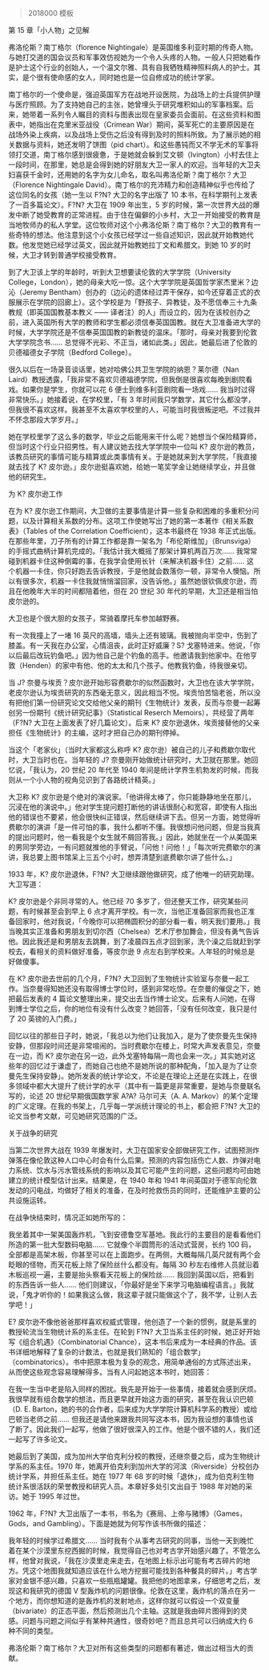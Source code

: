 # 


> 2018000 模板

第 15 章「小人物」之见解

弗洛伦斯？南丁格尔（florence Nightingale）是英国维多利亚时期的传奇人物。与她打交道的国会议员和军事效仿视她为一个令人头疼的人物。一般人只把她看作是护士这个行业的创始人，一个温文尔雅、具有自我牺牲精神照料病人的护士。其实，是个很有使命感的女人，同时她也是一位自修成功的统计学家。

南丁格尔的一个使命是，强迫英国军方在战地开设医院，为战场上的士兵提供护理与医疗照顾。为了支持她自己的主张，她曾埋头于研究堆积如山的军事档案。后来，她带着一系列令人瞩目的资料与图表出现在皇家委员会面前。在这些资料和图表中，她指出在克里米亚战役（Crimean War）期间，英军死亡的主要原因是在战场外染上疾病，以及战场上受伤之后没有得到及时的照料所致。为了展示她的相关数据与资料，她还发明了饼图（pid chart）。和这些愚钝而又不学无术的军事将领打交道，南丁格尔感到很疲惫，于是她就会躲到艾文顿（Ivington）小村去住上一段时间，在那里，她总是会得到她的好朋友大卫一家人的欢迎。当年轻的大卫夫妇喜获千金时，还用她的名字为女儿命名，取名叫弗洛伦斯？南丁格尔？大卫（Florence Nightingale David）。南丁格尔的充沛精力和创造精神似乎也传给了这位同名的女孩（她一生以 F?N? 大卫的名字出版了 10 本书，在科学期刊上发表了一百多篇论文）。F?N? 大卫在 1909 年出生，5 岁的时候，第一次世界大战的爆发中断了她受教育的正常进程。由于住在偏僻的小乡村，大卫一开始接受的教育是当地牧师办的私人学堂。这位牧师对这个小弗洛伦斯？南丁格尔？大卫的教育有一些奇特的想法。他注意到这个小女孩已经学过一些自述知识，因此就开始教她代数。他发觉她已经学过英文，因此就开始教她拉丁文和希腊文。到她 10 岁的时候，大卫才转到普通学校接受教育。

到了大卫该上学的年龄时，听到大卫想要读伦敦的大学学院（University College，London），她的母亲大吃一惊。这个大学学院是英国哲学家杰里米？边沁（Jeremy Bentham）创办的（边沁的遗体经过弄干保存，如今还穿着正式的衣服展示在学院的回廊上）。这个学校是为「野孩子、异教徒，及不愿信奉三十九条教规（即英国国教基本教义 —— 译者注）的人」而设立的，因为在该校创办之前，进入英国所有大学的教师和学生都必须信奉英国国教。就在大卫准备进大学的时候，大学学院还是不信奉英国国教的新教徒的温床。「那时，母亲对我要到伦敦大学学院念书…… 总觉得不光彩、不正当，诸如此类。」因此，她最后进了伦敦的贝德福德女子学院（Bedford College）。

很久以后在一场录音谈话里，她对哈佛公共卫生学院的纳恩？莱尔德（Nan Laird）教授透露，「我非常不喜欢贝德福德学院，但我倒是很喜欢每晚到剧院看戏。如果你是学生，你就可以花 6 便士到维多利亚剧院看一场戏…… 我当时过得非常快乐。」她接着说，在学校里，「有 3 年时间我只学数学，其它什么都没学，但我很不喜欢这样。我甚至不太喜欢学校里的人，可能当时我很叛逆吧。不过我并不怀念那段大学岁月。」

她在学校里学了这么多的数学，毕业之后能用来干什么呢？她想当个保险精算师，但当时这个行业只招男性。有人建议她去找大学学院中一位叫 K? 皮尔逊的教员，该教员研究的事情可能与精算或此类事情有关。于是她就来到大学学院，「我直接就去找了 K? 皮尔逊。」皮尔逊挺喜欢她，给她一笔奖学金让她继续学业，并且做他的研究生。

为 K? 皮尔逊工作

在为 K? 皮尔逊工作期间，大卫做的主要事情是计算一些复杂和困难的多重积分问题，以及计算相关系数的分布。这项工作使她写出了她的第一本著作《相关系数表》（Tables of the Correlation Coefficient），这本书最终在 1938 年正式出版。在那些年里，刀子所有的计算工作都是靠一架名为「布伦斯维加」（Brunsviga）的手摇式曲柄计算机完成的。「我估计我大概摇了那架计算机两百万次…… 我常常碰到机器卡住这种倒霉的事，在我学会使用长针（来解决机器卡住）之前…… 这个机器一卡住，你只好跑去告诉教授，于是他就会数落你一顿，非常令人懊恼。所以有很多次，机器一卡住我就悄悄溜回家，没告诉他。」虽然她很钦佩皮尔逊，而且在他晚年大半的时间都陪着他，但在 20 世纪 30 年代的早期，大卫还是相当怕皮尔逊的。

大卫也是个很大胆的女孩子，常骑着摩托车参加越野赛。

有一次我撞上了一堵 16 英尺的高墙，墙头上还有玻璃。我被抛向半空中，伤到了膝盖。有一天我在办公室，心情沮丧，此时正好威廉？S? 戈塞特进来。他说，「你以后最后改玩钓鱼吧。」因为他自己是个钓鱼的高手。他邀请我到他家中。在他亨敦（Henden）的家中有他、他的太太和几个孩子。他教我钓鱼，待我很亲切。

当 J? 奈曼与埃贡？皮尔逊开始形容费歇尔的似然函数时，大卫也在该大学学院，老皮尔逊认为埃贡研究的东西毫无意义，因此相当不悦。埃贡怕苦恼老爸，所以没有把他们第一份研究论文交给他父亲的期刊《生物统计》发表，反而与奈曼一起筹创另一份期刊《统计研究纪事》（Statistical Reserch Memoirs），共经营了两年（F?N? 大卫在上面发表了好几篇论文）。后来 K? 皮尔逊退休，埃贡接替他的父亲担任《生物统计》的主编，这时才把自己办的期刊停掉。

当这个「老家伙」（当时大家都这么称呼 K? 皮尔逊）被自己的儿子和费歇尔取代时，大卫当时也在。当年轻的 J? 奈曼刚开始做统计研究时，大卫就在那里。她回忆说，「我认为，20 世纪 20 年代至 1940 年间是统计学界生机勃发的时候，而我则从一个小人物的视角见识到了各路统计精英。」

大卫称 K? 皮尔逊是个绝对的演说家。「他讲得太棒了，你只能静静地坐在那儿，沉浸在他的演说中。」他对学生提问题打断他的讲话很耐心和宽容，即使有人指出他的错误也不要紧，他会很快纠正错误，然后继续讲下去。但另一方面，她觉得听费歇尔的演讲「是一件可怕的事，我什么都听不懂。我很想问他问题，但是当我真的提出问题时，他一看我是个女生就不屑回答我。」因此，她就坐在一个从美国来的男同学旁边，一有问题就推他的手臂说，「问他！问他！」「每次听完费歇尔的演讲，我总要上图书馆呆上三五个小时，想弄清楚到底费歇尔讲了些什么。」

1933 年，K? 皮尔逊退休，F?N? 大卫继续跟他做研究，成了他唯一的研究助理。大卫写道：

K? 皮尔逊是个非同寻常的人。他已经 70 多岁了，但还整天工作，研究某些问题，有时候甚至会到早上 6 点才离开学校。有一次，当他正准备回家而我也正准备回家时，他对我说，「今晚你可以把椭圆积分的部分看一看，明天我们要用。」我当晚其实正准备和男朋友到切尔西（Chelsea）艺术厅参加舞会，但没有勇气告诉他。因此我还是和男朋友去跳舞，到了凌晨四五点才回到家，洗个澡之后就赶到学校去，看相关的资料做好准备，等皮尔逊 9 点左右到学校来。人年轻的时候总是好做傻事。

在 K? 皮尔逊去世前的几个月，F?N? 大卫回到了生物统计实验室与奈曼一起工作。当奈曼得知她还没有取得博士学位时，感到非常吃惊。在奈曼的催促之下，她把最后发表的 4 篇论文整理出来，提交出去当作博士论文。后来有人问她，在得到博士学位之后，你的地位有没有什么改变？她回答，「没有任何改变，我只是付了 20 英镑的入门费。」

回忆以往的那些日子时，她说，「我总以为他们让我加入，是为了使奈曼先生保持安静，但那段时间还是非常喧闹的。当时费歇尔在楼上，时常大声发表意见，奈曼在一边，而 K? 皮尔逊在另一边，此外戈塞特每隔一周也会来一次。」其实她对这些年的回忆过于谦虚了，而她自己也绝不是她所说的那种配角，「加入是为了让奈曼先生保持安静」。她所发表的统计学论文，不论是在理论上还是在实践上，在很多领域中都大大提升了统计学的水平（其中有一篇更是非常重要，是她与奈曼联名写的，论述 20 世纪早期俄国数学家 A?A? 马尔可夫（A. A. Markov）的某个定理的广义定理。在我的书架上，几乎每一学派统计理论的书上，都会把 F?N? 大卫的论文当参考文献，可见她研究范围的广泛。

关于战争的研究

当第二次世界大战在 1939 年爆发时，大卫在国家安全部做研究工作，试图预测炸弹落在像伦敦这种人口中心时会有什么后果。预测的内容包括伤亡人数、炸弹对电力系统、饮水与污水管线系统的影响以及其它可能产生的问题，这些问题均可由她建立的统计模型估计出来。结果是，在 1940 年和 1941 年间英国对于德军向伦敦发动的闪电战，均做好了相关的准备，在及时抢救伤员的同时，还能维护主要的公共设施运转。

在战争快结束时，情况正如她所写的：

我坐着其中一架美国轰炸机，飞到安德鲁空军基地。我此行的主要目的是看看他们所造的第一批大型数码电脑…… 它就像个半圆筒形的活动式营房，长约 100 码，全部都是高架木板，你甚至可以在上面跑步。在两侧，大概每隔几英尺就有两个会眨眼的怪物，而天花板上除了保险丝什么都没有。每隔 30 秒左右维修人员就沿着木板巡视一遍，主要是抬头察看天花板上的保险丝…… 我回到英国以后，把看到的东西告诉一些人…… 他们则建议，「你最好是坐下来学习电脑编程语言。」我就说，「鬼才听你的！如果我这么做，我这辈子就只能做这个了，我不学，让别人去学吧！」

E? 皮尔逊不像他爸爸那样喜欢权威式管理，他创造了一个新的惯例，就是系里的教授轮流当生物统计系的系主任。在轮到 F?N? 大卫当系主任的时候，她正好开始写《组合机遇》（Combinatorial Chance），这本书后来成为一本经典的作品。该书详细地解释了复杂的计数法，也就是我们熟知的「组合数学」（combinatorics）。书中把原本极为复杂的观念，用简单通俗的方式陈述出来，从而使这些观念容易理解得多。当有人问起她这本书时，她回答：

在我一生当中老是陷入同样的困扰。我先是开始于一些事情，接着就会感到厌烦。我很早就有组合数学的想法，而且更早就开始这方面的研究，甚至在我认识巴顿（D. E. Barton，她的书的合作者，后来成为大学学院计算机科学系的教授）或给巴顿当老师之前…… 但我还是请他来跟我共同写这本书，因为我设想的事情也该了断了。因此我们一起写，他做了很好很深入的工作。他是个很不错的人，我们还一起写了许多论文。

她最后到了美国，成为加州大学伯克利分校的教授，还继奈曼之后，成为生物统计学系的系主任。1970 年，她离开伯克利到加州大学的河滨（Riverside）分校创办统计学系，并担任系主任。她在 1977 年 68 岁的时候「退休」，成为伯克利生物统计系很活跃的荣誉教授和研究人员。本章好多处引文出自于 1988 年对她的采访。她于 1995 年过世。

1962 年，F?N? 大卫出版了一本书，书名为《赛局、上帝与赌博》（Games，Gods，and Gambling）。下面是她就为何写作该书所做的描述：

我年轻的时候学过希腊文…… 当时我有个从事考古研究的同事，当他一天到晚忙着在某个沙漠里东挖西掘的时候，我觉得自己也对考古学开始感兴趣了。不管怎么样，他曾对我说，「我在沙漠里走来走去，在地图上标示出可能有考古碎片的地方。凭这个地图我就知道应该在什么地方挖掘可能找到各种餐具的碎片。」考古学家对金银不感兴趣，只喜欢一些瓶瓶罐罐。我把他的地图拿来，仔细思考之后，发现这和我研究的德国 V 型轰炸机的问题很像。伦敦在这里，轰炸机的落点在另一个地方，而你想知道的是轰炸机的发射地点，这样你就可以假设一个双变量（bivariate）的正态平面，然后预测出几个主轴。这就是我由碎片图得到的灵感。问题与问题之间似乎有某种共通性，很奇妙吧？而且总共可以归纳成大约 6 种不同的类型。

弗洛伦斯？南丁格尔？大卫对所有这些类型的问题都有著述，做出过相当大的贡献。


